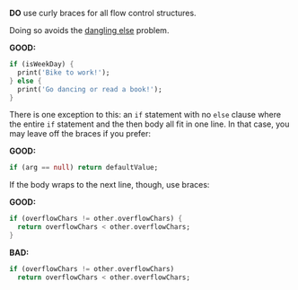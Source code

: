 **DO** use curly braces for all flow control structures.

Doing so avoids the [dangling else](https://en.wikipedia.org/wiki/Dangling_else)
problem.

**GOOD:**
```dart
if (isWeekDay) {
  print('Bike to work!');
} else {
  print('Go dancing or read a book!');
}
```

There is one exception to this: an `if` statement with no `else` clause where
the entire `if` statement and the then body all fit in one line. In that case,
you may leave off the braces if you prefer:

**GOOD:**
```dart
if (arg == null) return defaultValue;
```

If the body wraps to the next line, though, use braces:

**GOOD:**
```dart
if (overflowChars != other.overflowChars) {
  return overflowChars < other.overflowChars;
}
```

**BAD:**
```dart
if (overflowChars != other.overflowChars)
  return overflowChars < other.overflowChars;
```
